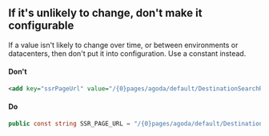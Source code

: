 ## If it's unlikely to change, don't make it configurable

If a value isn't likely to change over time, or between environments or datacenters, then don't put it into configuration. Use a constant instead.

#### Don't

```xml
<add key="ssrPageUrl" value="/{0}pages/agoda/default/DestinationSearchResult.aspx?asq={1}" />
```

#### Do

```c#
public const string SSR_PAGE_URL = "/{0}pages/agoda/default/DestinationSearchResult.aspx?asq={1}"; 
```